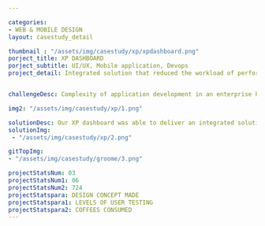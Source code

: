 ```yaml
---

categories:
- WEB & MOBILE DESIGN
layout: casestudy_detail

thumbnail : "/assets/img/casestudy/xp/xpdashboard.png"
porject_title: XP DASHBOARD
porject_subtitle: UI/UX, Mobile application, Devops
project_detail: Integrated solution that reduced the workload of performance engineers and improved their efficiency in operations.


challengeDesc: Complexity of application development in an enterprise has grown significantly and it is only set to get worse as companies grow. Our client, one of the largest enterprise technology companies in the world and leader in supply chain management are currently running a hybrid enterprise – a result of heterogeneous target customer audience, diverse support functionality and business processes. The biggest challenges of our client were the lack of access to quick, intuitive and meaningful insights, Lack of actionable intelligence and the lack of workflow automation.

img2: "/assets/img/casestudy/xp/1.png"

solutionDesc: Our XP dashboard was able to deliver an integrated solution that reduced the workload of performance engineers and improved their efficiency in operations along with Faster feedback loops to the development teams increasing the time to market new features. XP was able to provide powerful visualization of the solution enabling the performance engineers to focus on the complex issues which needs more attention and detailing rather than dwell on trivial issues.
solutionImg: 
 - "/assets/img/casestudy/xp/2.png"

gitTopImg:
- "/assets/img/casestudy/groome/3.png"

projectStatsNum: 03
projectStatsNum1: 06
projectStatsNum2: 724
projectStatspara: DESIGN CONCEPT MADE
projectStatspara1: LEVELS OF USER TESTING
projectStatspara2: COFFEES CONSUMED
---
```


